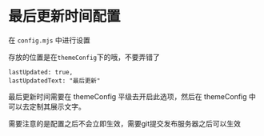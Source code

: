 # 最后更新时间配置

在 `config.mjs` 中进行设置

存放的位置是在`themeConfig`下的哦，不要弄错了

```
lastUpdated: true,
lastUpdatedText: "最后更新"
```

最后更新时间需要在 themeConfig 平级去开启此选项，然后在 themeConfig 中可以去定制其展示文字。

需要注意的是配置之后不会立即生效，需要git提交发布服务器之后可以生效